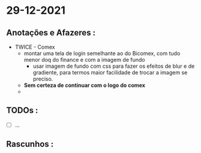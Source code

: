 # 29-12-2021



## Anotações e Afazeres :
- TWICE - Comex 
  - montar uma tela de login semelhante ao do Bicomex, com tudo menor doq do finance e com a imagem de fundo
    - usar imagem de fundo com css para fazer os efeitos de blur e de gradiente, para termos maior facilidade de trocar a imagem se preciso.
  - **Sem certeza de continuar com o logo do comex**
  - 


## TODOs :
- [ ] ...



## Rascunhos :